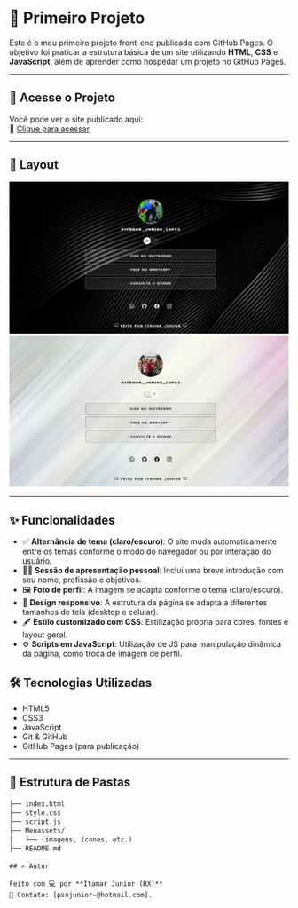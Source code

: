 # 🧪 Primeiro Projeto

Este é o meu primeiro projeto front-end publicado com GitHub Pages. O objetivo foi praticar a estrutura básica de um site utilizando **HTML**, **CSS** e **JavaScript**, além de aprender como hospedar um projeto no GitHub Pages.

---

## 🚀 Acesse o Projeto

Você pode ver o site publicado aqui:  
🔗 [Clique para acessar](https://itamarjrrx.github.io/Primeiro-projeto-/)

---

## 📸 Layout

![alt text](Meuassets/Read.dark.jpeg)
![alt text](Meuassets/Read.ligth.jpeg)

---

## ✨ Funcionalidades

- ✅ **Alternância de tema (claro/escuro)**: O site muda automaticamente entre os temas conforme o modo do navegador ou por interação do usuário.
- 🧑‍💼 **Sessão de apresentação pessoal**: Inclui uma breve introdução com seu nome, profissão e objetivos.
- 🖼️ **Foto de perfil**: A imagem se adapta conforme o tema (claro/escuro).
- 🧭 **Design responsivo**: A estrutura da página se adapta a diferentes tamanhos de tela (desktop e celular).
- 🖋️ **Estilo customizado com CSS**: Estilização própria para cores, fontes e layout geral.
- ⚙️ **Scripts em JavaScript**: Utilização de JS para manipulação dinâmica da página, como troca de imagem de perfil.

## 🛠️ Tecnologias Utilizadas

- HTML5
- CSS3
- JavaScript
- Git & GitHub
- GitHub Pages (para publicação)

---

## 📂 Estrutura de Pastas

```plaintext
├── index.html
├── style.css
├── script.js
├── Meuassets/
│   └── (imagens, ícones, etc.)
├── README.md

## ✍️ Autor

Feito com 💻 por **Itamar Junior (RX)**  
📧 Contato: [psnjunior-@hotmail.com].